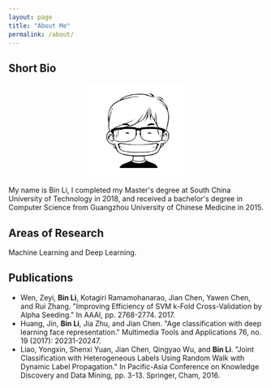 ```yaml
---
layout: page
title: "About Me"
permalink: /about/
---
```


## Short Bio

<p align="center">
  <img width="185" height="" src="/images/media/4f33da32d6b5f.jpg">
</p>

My name is Bin Li, I completed my Master's degree at South China University of Technology in 2018, and received a bachelor's degree in Computer Science from Guangzhou University of Chinese Medicine in 2015.

## Areas of Research
Machine Learning and Deep Learning.

## Publications

* Wen, Zeyi, **Bin Li**, Kotagiri Ramamohanarao, Jian Chen, Yawen Chen, and Rui Zhang. "Improving Efficiency of SVM k-Fold Cross-Validation by Alpha Seeding." In AAAI, pp. 2768-2774. 2017.
* Huang, Jin, **Bin Li**, Jia Zhu, and Jian Chen. "Age classification with deep learning face representation." Multimedia Tools and Applications 76, no. 19 (2017): 20231-20247.
* Liao, Yongxin, Shenxi Yuan, Jian Chen, Qingyao Wu, and **Bin Li**. "Joint Classification with Heterogeneous Labels Using Random Walk with Dynamic Label Propagation." In Pacific-Asia Conference on Knowledge Discovery and Data Mining, pp. 3-13. Springer, Cham, 2016.

[jekyll-organization]: https://github.com/jekyll


